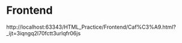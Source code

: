 # Frontend

http://localhost:63343/HTML_Practice/Frontend/Caf%C3%A9.html?_ijt=3iqngq2l70fctt3urlqfr06js

